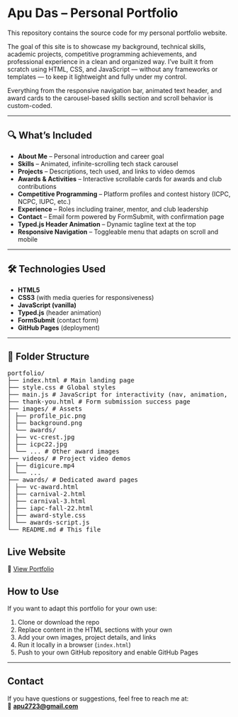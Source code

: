 # Apu Das – Personal Portfolio

This repository contains the source code for my personal portfolio website.

The goal of this site is to showcase my background, technical skills, academic projects, competitive programming achievements, and professional experience in a clean and organized way. I’ve built it from scratch using HTML, CSS, and JavaScript — without any frameworks or templates — to keep it lightweight and fully under my control.

Everything from the responsive navigation bar, animated text header, and award cards to the carousel-based skills section and scroll behavior is custom-coded.

---

## 🔍 What’s Included

- **About Me** – Personal introduction and career goal
- **Skills** – Animated, infinite-scrolling tech stack carousel
- **Projects** – Descriptions, tech used, and links to video demos
- **Awards & Activities** – Interactive scrollable cards for awards and club contributions
- **Competitive Programming** – Platform profiles and contest history (ICPC, NCPC, IUPC, etc.)
- **Experience** – Roles including trainer, mentor, and club leadership
- **Contact** – Email form powered by FormSubmit, with confirmation page
- **Typed.js Header Animation** – Dynamic tagline text at the top
- **Responsive Navigation** – Toggleable menu that adapts on scroll and mobile

---

## 🛠️ Technologies Used

- **HTML5**
- **CSS3** (with media queries for responsiveness)
- **JavaScript (vanilla)**
- **Typed.js** (header animation)
- **FormSubmit** (contact form)
- **GitHub Pages** (deployment)

---

## 📁 Folder Structure
<pre>
portfolio/
├── index.html # Main landing page
├── style.css # Global styles
├── main.js # JavaScript for interactivity (nav, animation, etc.)
├── thank-you.html # Form submission success page
├── images/ # Assets
│ ├── profile_pic.png
│ ├── background.png
│ └── awards/
│ ├── vc-crest.jpg
│ ├── icpc22.jpg
│ └── ... # Other award images
├── videos/ # Project video demos
│ ├── digicure.mp4
│ └── ...
├── awards/ # Dedicated award pages
│ ├── vc-award.html
│ ├── carnival-2.html
│ ├── carnival-3.html
│ ├── iapc-fall-22.html
│ ├── award-style.css
│ └── awards-script.js
└── README.md # This file
</pre>

## Live Website

🔗 [View Portfolio](https://apuorgho.github.io/portfolio/)

## How to Use

If you want to adapt this portfolio for your own use:

1. Clone or download the repo
2. Replace content in the HTML sections with your own
3. Add your own images, project details, and links
4. Run it locally in a browser (`index.html`)
5. Push to your own GitHub repository and enable GitHub Pages

---

## Contact

If you have questions or suggestions, feel free to reach me at:  
📧 **apu2723@gmail.com**
